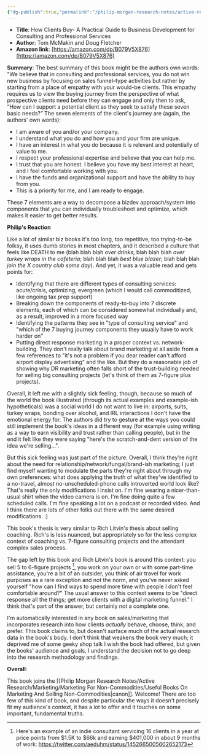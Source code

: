 ```yaml
---
{"dg-publish":true,"permalink":"/philip-morgan-research-notes/active-research/marketing/marketing-for-non-commodities/how-clients-buy-a-practical-guide-to-business-development-for-consulting-and-professional-services/","dgHomeLink":true,"dgPassFrontmatter":false}
---
```



- **Title**: How Clients Buy- A Practical Guide to Business Development for Consulting and Professional Services
- **Author**: Tom McMakin and Doug Fletcher
- **Amazon link**: [https://amazon.com/dp/B079V5X876](https://amazon.com/dp/B079V5X876)

**Summary**: The best summary of this book might be the authors own words: "We believe that in consulting and professional services, you do not win new business by focusing on sales funnel–type activities but rather by starting from a place of empathy with your would-be clients. This empathy requires us to view the buying journey from the perspective of what prospective clients need before they can engage and only then to ask, “How can I support a potential client as they seek to satisfy these seven basic needs?” The seven elements of the client's journey are (again, the authors' own words):

- I am aware of you and/or your company.
- I understand what you do and how you and your firm are unique.
- I have an interest in what you do because it is relevant and potentially of value to me.
- I respect your professional expertise and believe that you can help me.
- I trust that you are honest. I believe you have my best interest at heart, and I feel comfortable working with you.
- I have the funds and organizational support and have the ability to buy from you.
- This is a priority for me, and I am ready to engage.

These 7 elements are a way to decompose a bizdev approach/system into components that you can individually troubleshoot and optimize, which makes it easier to get better results.

**Philip's Reaction**

Like a lot of similar biz books it's too long, too repetitive, too trying-to-be folksy, it uses dumb stories in most chapters, and it described a culture that feels like DEATH to me (blah blah blah *over drinks*; blah blah blah *over turkey wraps in the cafeteria*; blah blah blah *best blue blazer*; blah blah blah *join the X country club some day*). And yet, it was a valuable read and gets points for:

- Identifying that there are different types of consulting services: acute/crisis, optimizing, evergreen (which I would call commoditized, like ongoing tax prep support)
- Breaking down the components of ready-to-buy into 7 discrete elements, each of which can be considered somewhat individually and, as a result, improved in a more focused way
- Identifying the patterns they see in "type of consulting service" and "which of the 7 buying journey components they usually have to work harder on"
- Putting direct response marketing in a proper context vs. network-building. They don't really talk about brand marketing at all aside from a few references to "it's not a problem if you dear reader can't afford airport display advertising" and the  like. But they do a reasonable job of showing why DR marketing often falls short of the trust-building needed for selling big consulting projects (let's think of them as 7-figure plus projects).

Overall, it left me with a slightly sick feeling, though, because so much of the world the book illustrated (through its actual examples and example-ish hypotheticals) was a social world I do not want to live in: airports, suits, turkey wraps, bonding over alcohol, and IRL interactions I don't have the emotional energy for. The authors did try to gesture at the ways you could still implement the book's ideas in a different way (for example using writing as a way to earn visibility and trust rather than calling people), but in the end it felt like they were saying "here's the scratch-and-dent version of the idea we're selling...".

But this sick feeling was just part of the picture. Overall, I think they're right about the need for relationship/network/fungal/brand-ish marketing; I just find myself wanting to modulate the parts they're right about through my own preferences: what does applying the truth of what they've identified to a no-travel, almost no-unscheduled-phone calls introverted world look like? That's really the only modifications I insist on. I'm fine wearing a nicer-than-usual shirt when the video camera is on. I'm fine doing quite a few scheduled calls. I'm fine speaking a lot on a podcast or recorded video. And I think there are lots of other folks out there with the same desired modifications. :) 

This book's thesis is very similar to Rich Litvin's thesis about selling coaching. Rich's is less nuanced, but appropriately so for the less complex context of coaching vs. 7-figure consulting projects and the attendant complex sales process.

The gap left by this book and Rich Litvin's book is around this context: you sell 5 to 6-figure projects [^1], you work on your own or with some part-time assistance, you're a bit of an outsider, you think of air travel for work purposes as a rare exception and not the norm, and you've never asked yourself "how can I find ways to spend more time with people I don't feel comfortable around?" The usual answer to this context seems to be "direct response all the things; get more clients with a digital marketing funnel." I think that's part of the answer, but certainly not a complete one.

I'm automatically interested in any book on sales/marketing that incorporates research into how clients *actually* behave, choose, think, and prefer. This book claims to, but doesn't surface much of the actual research data in the book's body. I don't think that weakens the book very much; it deprived me of some geeky shop talk I wish the book had offered, but given the books' audience and goals, I understand the decision not to go deep into the research methodology and findings.

**Overall**:

This book joins the [[Philip Morgan Research Notes/Active Research/Marketing/Marketing For Non-Commodities/Useful Books On Marketing And Selling Non-Commodities|canon]]. Welcome! There are too few of this kind of book, and despite particular the ways it doesn't precisely fit my audience's context, it has a lot to offer and it touches on some important, fundamental truths.


[^1]: Here's an example of an indie consultant servicing 16 clients in a year at price points from $1.5K to $66k and earning $401,000 in about 9 months of work: https://twitter.com/aeduhm/status/1452665005602652173
